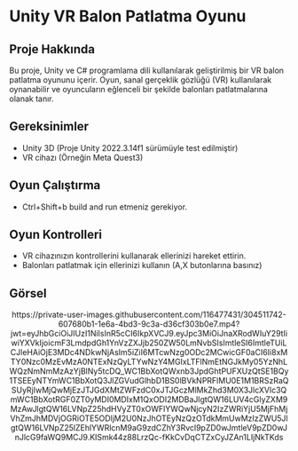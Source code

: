 # Unity VR Balon Patlatma Oyunu

## Proje Hakkında

Bu proje, Unity ve C# programlama dili kullanılarak geliştirilmiş bir VR balon patlatma oyununu içerir. Oyun, sanal gerçeklik gözlüğü (VR) kullanılarak oynanabilir ve oyuncuların eğlenceli bir şekilde balonları patlatmalarına olanak tanır.

## Gereksinimler

- Unity 3D (Proje Unity 2022.3.14f1 sürümüyle test edilmiştir)
- VR cihazı (Örneğin Meta Quest3)

## Oyun Çalıştırma
- Ctrl+Shift+b build and run etmeniz gerekiyor.

## Oyun Kontrolleri

- VR cihazınızın kontrollerini kullanarak ellerinizi hareket ettirin.
- Balonları patlatmak için ellerinizi kullanın (A,X butonlarına basınız)

## Görsel

<div align="center">
 https://private-user-images.githubusercontent.com/116477431/304511742-607680b1-1e6a-4bd3-9c3a-d36cf303b0e7.mp4?jwt=eyJhbGciOiJIUzI1NiIsInR5cCI6IkpXVCJ9.eyJpc3MiOiJnaXRodWIuY29tIiwiYXVkIjoicmF3LmdpdGh1YnVzZXJjb250ZW50LmNvbSIsImtleSI6ImtleTUiLCJleHAiOjE3MDc4NDkwNjAsIm5iZiI6MTcwNzg0ODc2MCwicGF0aCI6Ii8xMTY0Nzc0MzEvMzA0NTExNzQyLTYwNzY4MGIxLTFlNmEtNGJkMy05YzNhLWQzNmNmMzAzYjBlNy5tcDQ_WC1BbXotQWxnb3JpdGhtPUFXUzQtSE1BQy1TSEEyNTYmWC1BbXotQ3JlZGVudGlhbD1BS0lBVkNPRFlMU0E1M1BRSzRaQSUyRjIwMjQwMjEzJTJGdXMtZWFzdC0xJTJGczMlMkZhd3M0X3JlcXVlc3QmWC1BbXotRGF0ZT0yMDI0MDIxM1QxODI2MDBaJlgtQW16LUV4cGlyZXM9MzAwJlgtQW16LVNpZ25hdHVyZT0xOWFlYWQwNjcyN2IzZWRiYjU5MjFhMjVhZmJhMDVjOGRiOTE5ODljM2U0NzJhOTEyNzQzOTdkMmUwMzIzZWU5JlgtQW16LVNpZ25lZEhlYWRlcnM9aG9zdCZhY3Rvcl9pZD0wJmtleV9pZD0wJnJlcG9faWQ9MCJ9.KISmk44z88LrzQc-fKkCvDqCTZxCyJZAn1LIjNkTKds
</div>
